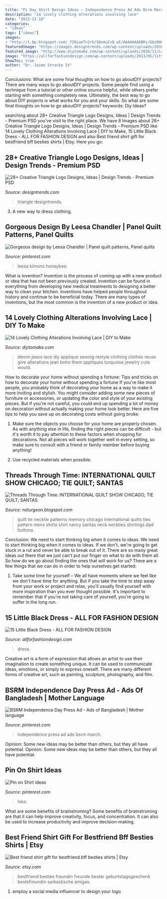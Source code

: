 ```yaml
---
title: "Pi Day Shirt Design Ideas ~ Independence Press Ad Ads Bsrm March"
description: "14 lovely clothing alterations involving lace"
date: "2022-12-18"
categories:
- "ideas"
tags: ["ideas"]
images:
- "http://1.bp.blogspot.com/_fI0iaeTn2rk/S8omuCvQ_wI/AAAAAAAABRs/Gbz0Hd3yPZg/s1600/IMG_0207.jpg"
featuredImage: "https://images.designtrends.com/wp-content/uploads/2016/03/25131149/Blue-Triangle-Logo-Design.png"
featured_image: "http://www.diytomake.com/wp-content/uploads/2016/11/Lace-Applique-Jeans.jpg"
image: "https://allforfashiondesign.com/wp-content/uploads/2013/05/little-dress-2.jpg"
ShowToc: true
author: "Dr. Jaime Stracke IV"
---
```



Conclusions: What are some final thoughts on how to go aboutDIY projects?
There are many ways to go aboutDIY projects. Some people find using a technique from a tutorial or other online source helpful, while others prefer starting with something completely new. Ultimately, the best way to go about DIY projects is what works for you and your skills. So what are some final thoughts on how to go aboutDIY projects? keywords: Diy Ideas?

	

		
searching about 28+ Creative Triangle Logo Designs, Ideas | Design Trends - Premium PSD you've visit to the right place. We have 8 Images about 28+ Creative Triangle Logo Designs, Ideas | Design Trends - Premium PSD like 14 Lovely Clothing Alterations Involving Lace | DIY to Make, 15 Little Black Dress - ALL FOR FASHION DESIGN and also Best friend shirt gift for bestfriend bff besties shirts | Etsy. Here you go:
		
    
## 28+ Creative Triangle Logo Designs, Ideas | Design Trends - Premium PSD

<img loading=lazy src="https://images.designtrends.com/wp-content/uploads/2016/03/25131149/Blue-Triangle-Logo-Design.png" onerror="this.onerror=null;this.src='https://tse4.mm.bing.net/th?id=OIP.cwdxF8xM0btcJVaHYpZdigHaEp&amp;pid=15.1';" alt="28+ Creative Triangle Logo Designs, Ideas | Design Trends - Premium PSD">

_Source: designtrends.com_

>triangle designtrends. 

	

3. A new way to dress clothing.

    
## Gorgeous Design By Leesa Chandler | Panel Quilt Patterns, Panel Quilts

<img loading=lazy src="https://i.pinimg.com/736x/ec/38/a4/ec38a47ab4f299622022a70ceea7d61d.jpg" onerror="this.onerror=null;this.src='https://tse3.mm.bing.net/th?id=OIP.ku0sFqtdFh3PJcCq1tsRLwAAAA&amp;pid=15.1';" alt="Gorgeous design by Leesa Chandler | Panel quilt patterns, Panel quilts">

_Source: pinterest.com_

>leesa kimono honeybee. 

	

What is invention?
Invention is the process of coming up with a new product or idea that has not been previously created. Invention can be found in everything from developing new medical treatments to designing a better way to clean your kitchen. Inventions have helped people throughout history and continue to be beneficial today. There are many types of inventions, but the most common is the invention of a new product or idea.

    
## 14 Lovely Clothing Alterations Involving Lace | DIY To Make

<img loading=lazy src="http://www.diytomake.com/wp-content/uploads/2016/11/Lace-Applique-Jeans.jpg" onerror="this.onerror=null;this.src='https://tse1.mm.bing.net/th?id=OIP.cUz1srw5rs2LcySr1Y_H7AHaLD&amp;pid=15.1';" alt="14 Lovely Clothing Alterations Involving Lace | DIY to Make">

_Source: diytomake.com_

>denim jeans lace diy applique sewing restyle clothing clothes reuse give alterations jean boho them appliques turquoise jewelry cute would. 

	

How to decorate your home without spending a fortune: Tips and tricks on how to decorate your home without spending a fortune
If you're like most people, you probably think of decorating your home as a way to make it more inviting and stylish. You might consider adding some new pieces of furniture or accessories, or updating the color and style of your existing pieces. But if you're not careful, you could end up spending a lot of money on decoration without actually making your home look better. Here are five tips to help you save up on decorating costs without going broke: 
1. Make sure the objects you choose for your home are properly chosen. As with anything else in life, finding the right pieces can be difficult - but it's worth it to pay attention to these factors when shopping for decorations. Not all pieces will work together well in every setting, so make sure to consult with a friend or family member before buying anything! 

2. Use recycled materials when possible.

    
## Threads Through Time: INTERNATIONAL QUILT SHOW CHICAGO; TIE QUILT; SANTAS

<img loading=lazy src="http://1.bp.blogspot.com/_fI0iaeTn2rk/S8omuCvQ_wI/AAAAAAAABRs/Gbz0Hd3yPZg/s1600/IMG_0207.jpg" onerror="this.onerror=null;this.src='https://tse4.mm.bing.net/th?id=OIP.aW8JXWWu7FCiOQ3yJ_VQpQHaJ4&amp;pid=15.1';" alt="Threads Through Time: INTERNATIONAL QUILT SHOW CHICAGO; TIE QUILT; SANTAS">

_Source: nsturgeon.blogspot.com_

>quilt tie necktie patterns memory chicago international quilts ties pattern mens shirts shirt nancy santas neck neckties shirtings dad buttons. 

	

Conclusion: We need to start thinking big when it comes to ideas.
We need to start thinking big when it comes to ideas. If we don't, we're going to get stuck in a rut and never be able to break out of it. There are so many great ideas out there that we just can't put our finger on what to do with them all. So how do we go about finding the ones that will work for us? There are a few things that we can do in order to help ourselves get started: 
1) Take some time for yourself – We all have moments where we feel like we don't have time for anything. But if you take the time to step away from your work or project and relax, you'll usually find yourself with more inspiration than you ever thought possible. It's important to remember that if you're not taking care of yourself, you're going to suffer in the long run.

    
## 15 Little Black Dress - ALL FOR FASHION DESIGN

<img loading=lazy src="https://allforfashiondesign.com/wp-content/uploads/2013/05/little-dress-2.jpg" onerror="this.onerror=null;this.src='https://tse4.mm.bing.net/th?id=OIP.nwuWN2ys51i3MdPEZFCh6AAAAA&amp;pid=15.1';" alt="15 Little Black Dress - ALL FOR FASHION DESIGN">

_Source: allforfashiondesign.com_

>dress. 

	

Creative art is a form of expression that allows an artist to use their imagination to create something unique. It can be used to communicate ideas, emotions, or simply to express oneself. There are many different forms of creative art, such as painting, sculpture, photography, and film.

    
## BSRM Independence Day Press Ad - Ads Of Bangladesh | Mother Language

<img loading=lazy src="https://i.pinimg.com/736x/ce/b2/3a/ceb23a89bc3fdc2086f44e8964b52e20--press-ad-independence-day.jpg" onerror="this.onerror=null;this.src='https://tse4.mm.bing.net/th?id=OIP.MLdzcAhzAuoA-L0kbVzy3wAAAA&amp;pid=15.1';" alt="BSRM Independence Day Press Ad - Ads of Bangladesh | Mother language">

_Source: pinterest.com_

>independence press ad ads bsrm march. 

	

Opinion: Some new ideas may be better than others, but they all have potential.
Opinion: Some new ideas may be better than others, but they all have potential.

    
## Pin On Shirt Ideas

<img loading=lazy src="https://i.pinimg.com/736x/6c/c5/d7/6cc5d7bb6f3986a94a64342381f2507f--pink-quotes-pink-stuff.jpg" onerror="this.onerror=null;this.src='https://tse2.mm.bing.net/th?id=OIP.C4-vWMFrvc8XZLWYd0SoNwHaJ4&amp;pid=15.1';" alt="Pin on Shirt ideas">

_Source: pinterest.com_

>loko. 

	

What are some benefits of brainstroming?
Some benefits of brainstroming are that it can help improve creativity, focus, and concentration. It can also be used to increase productivity and improve decision-making.

    
## Best Friend Shirt Gift For Bestfriend Bff Besties Shirts | Etsy

<img loading=lazy src="https://i.etsystatic.com/9735261/r/il/fe5dff/1281035399/il_794xN.1281035399_7fbn.jpg" onerror="this.onerror=null;this.src='https://tse3.mm.bing.net/th?id=OIP.wzFSwPyoZXEwZaBGIrYvWwHaKA&amp;pid=15.1';" alt="Best friend shirt gift for bestfriend bff besties shirts | Etsy">

_Source: etsy.com_

>bestfriend besties freundin freunde bester geburtstagsgeschenk bestefreundin sarkastische amigas. 

	

1. employ a social media influencer to design your logo 

